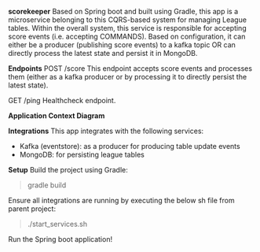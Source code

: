 **scorekeeper**
Based on Spring boot and built using Gradle, this app is a microservice belonging to this CQRS-based system for managing League tables.
Within the overall system, this service is responsible for accepting score events (i.e. accepting COMMANDS). 
Based on configuration, it can either be a producer (publishing score events) to a kafka topic OR can directly process the latest state and persist it in MongoDB. 


**Endpoints**
POST /score
This endpoint accepts score events and processes them (either as a kafka producer or by processing it to directly persist the latest state).

GET /ping
Healthcheck endpoint.


**Application Context Diagram**


**Integrations**
This app integrates with the following services:
- Kafka (eventstore): as a producer for producing table update events
- MongoDB: for persisting league tables


**Setup**
Build the project using Gradle:
> gradle build

Ensure all integrations are running by executing the below sh file from parent project:
> ./start_services.sh

Run the Spring boot application!